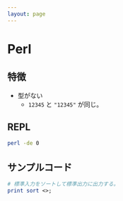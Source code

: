 ```yaml
---
layout: page
---
```


# Perl

## 特徴

* 型がない
    * `12345` と `"12345"` が同じ。

## REPL

```sh
perl -de 0
```

## サンプルコード

```perl
# 標準入力をソートして標準出力に出力する。
print sort <>;
```


